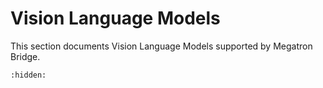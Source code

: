 # Vision Language Models

This section documents Vision Language Models supported by Megatron Bridge.

```{toctree}
:hidden:

```
